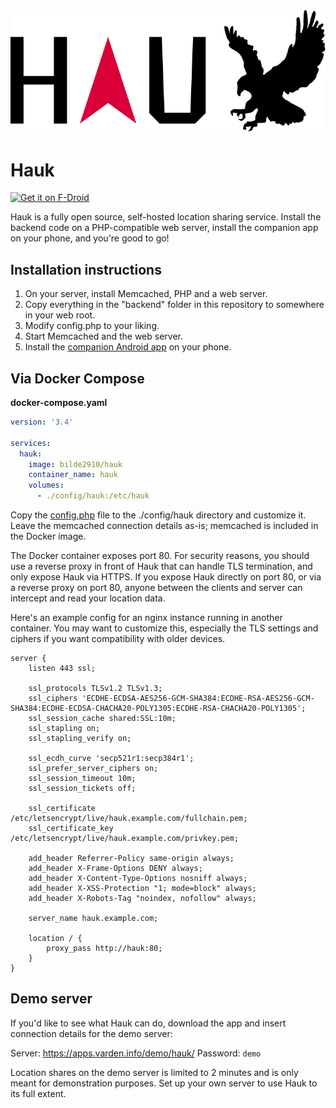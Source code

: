 ![Hauk](./backend/assets/logo.svg)

# Hauk

[<img src="https://fdroid.gitlab.io/artwork/badge/get-it-on.png"
    alt="Get it on F-Droid"
    height="80">](https://f-droid.org/packages/info.varden.hauk)

Hauk is a fully open source, self-hosted location sharing service. Install the
backend code on a PHP-compatible web server, install the companion app on your
phone, and you're good to go!

## Installation instructions

1. On your server, install Memcached, PHP and a web server.
2. Copy everything in the "backend" folder in this repository to somewhere in
   your web root.
3. Modify config.php to your liking.
4. Start Memcached and the web server.
5. Install the [companion Android app](https://f-droid.org/packages/info.varden.hauk/) on your phone.

## Via Docker Compose

**docker-compose.yaml**

```yaml
version: '3.4'

services:
  hauk:
    image: bilde2910/hauk
    container_name: hauk
    volumes:
      - ./config/hauk:/etc/hauk
```

Copy the [config.php](https://github.com/bilde2910/Hauk/blob/master/backend/include/config.php) file to the ./config/hauk directory and customize it. Leave the memcached connection details as-is; memcached is included in the Docker image.

The Docker container exposes port 80. For security reasons, you should use a reverse proxy in front of Hauk that can handle TLS termination, and only expose Hauk via HTTPS. If you expose Hauk directly on port 80, or via a reverse proxy on port 80, anyone between the clients and server can intercept and read your location data.

Here's an example config for an nginx instance running in another container. You may want to customize this, especially the TLS settings and ciphers if you want compatibility with older devices.

```nginx
server {
    listen 443 ssl;

    ssl_protocols TLSv1.2 TLSv1.3;
    ssl_ciphers 'ECDHE-ECDSA-AES256-GCM-SHA384:ECDHE-RSA-AES256-GCM-SHA384:ECDHE-ECDSA-CHACHA20-POLY1305:ECDHE-RSA-CHACHA20-POLY1305';
    ssl_session_cache shared:SSL:10m;
    ssl_stapling on;
    ssl_stapling_verify on;

    ssl_ecdh_curve 'secp521r1:secp384r1';
    ssl_prefer_server_ciphers on;
    ssl_session_timeout 10m;
    ssl_session_tickets off;

    ssl_certificate /etc/letsencrypt/live/hauk.example.com/fullchain.pem;
    ssl_certificate_key /etc/letsencrypt/live/hauk.example.com/privkey.pem;

    add_header Referrer-Policy same-origin always;
    add_header X-Frame-Options DENY always;
    add_header X-Content-Type-Options nosniff always;
    add_header X-XSS-Protection "1; mode=block" always;
    add_header X-Robots-Tag "noindex, nofollow" always;

    server_name hauk.example.com;

    location / {
        proxy_pass http://hauk:80;
    }
}
```

## Demo server

If you'd like to see what Hauk can do, download the app and insert connection details for the demo server:

Server: https://apps.varden.info/demo/hauk/
Password: `demo`

Location shares on the demo server is limited to 2 minutes and is only meant for demonstration purposes. Set up your own server to use Hauk to its full extent.

